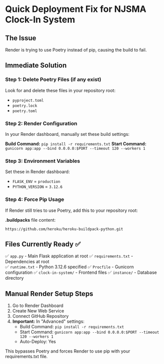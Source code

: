 # Quick Deployment Fix for NJSMA Clock-In System

## The Issue
Render is trying to use Poetry instead of pip, causing the build to fail.

## Immediate Solution

### Step 1: Delete Poetry Files (if any exist)
Look for and delete these files in your repository root:
- `pyproject.toml`  
- `poetry.lock`
- `poetry.toml`

### Step 2: Render Configuration
In your Render dashboard, manually set these build settings:

**Build Command:** `pip install -r requirements.txt`
**Start Command:** `gunicorn app:app --bind 0.0.0.0:$PORT --timeout 120 --workers 1`

### Step 3: Environment Variables
Set these in Render dashboard:
- `FLASK_ENV` = `production`
- `PYTHON_VERSION` = `3.12.6`

### Step 4: Force Pip Usage
If Render still tries to use Poetry, add this to your repository root:

**.buildpacks** file content:
```
https://github.com/heroku/heroku-buildpack-python.git
```

## Files Currently Ready ✅

✅ `app.py` - Main Flask application at root
✅ `requirements.txt` - Dependencies at root  
✅ `runtime.txt` - Python 3.12.6 specified
✅ `Procfile` - Gunicorn configuration
✅ `clock-in-system/` - Frontend files
✅ `instance/` - Database directory

## Manual Render Setup Steps

1. Go to Render Dashboard
2. Create New Web Service
3. Connect GitHub Repository
4. **Important:** In "Advanced" settings:
   - Build Command: `pip install -r requirements.txt`
   - Start Command: `gunicorn app:app --bind 0.0.0.0:$PORT --timeout 120 --workers 1`
   - Auto-Deploy: Yes

This bypasses Poetry and forces Render to use pip with your requirements.txt file.
